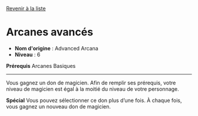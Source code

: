 [Revenir à la liste](..)

# Arcanes avancés

 * **Nom d'origine** : Advanced Arcana
 * **Niveau** : 6


<p><strong>Prérequis</strong> Arcanes Basiques</p>
<hr>
<p>Vous gagnez un don de magicien. Afin de remplir ses prérequis, votre niveau de magicien est égal à la moitié du niveau de votre personnage.</p>
<p><strong>Spécial</strong> Vous pouvez sélectionner ce don plus d’une fois. À chaque fois, vous gagnez un nouveau don de magicien.</p>